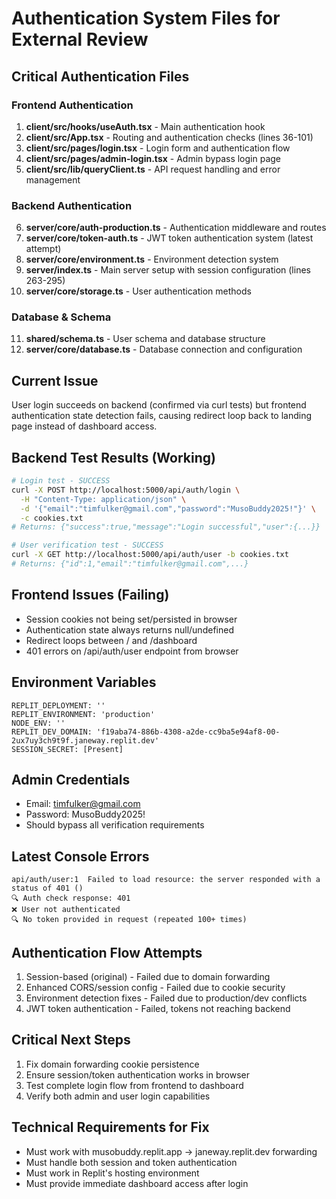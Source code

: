 # Authentication System Files for External Review

## Critical Authentication Files

### Frontend Authentication
1. **client/src/hooks/useAuth.tsx** - Main authentication hook
2. **client/src/App.tsx** - Routing and authentication checks (lines 36-101)
3. **client/src/pages/login.tsx** - Login form and authentication flow
4. **client/src/pages/admin-login.tsx** - Admin bypass login page
5. **client/src/lib/queryClient.ts** - API request handling and error management

### Backend Authentication
6. **server/core/auth-production.ts** - Authentication middleware and routes
7. **server/core/token-auth.ts** - JWT token authentication system (latest attempt)
8. **server/core/environment.ts** - Environment detection system
9. **server/index.ts** - Main server setup with session configuration (lines 263-295)
10. **server/core/storage.ts** - User authentication methods

### Database & Schema
11. **shared/schema.ts** - User schema and database structure
12. **server/core/database.ts** - Database connection and configuration

## Current Issue
User login succeeds on backend (confirmed via curl tests) but frontend authentication state detection fails, causing redirect loop back to landing page instead of dashboard access.

## Backend Test Results (Working)
```bash
# Login test - SUCCESS
curl -X POST http://localhost:5000/api/auth/login \
  -H "Content-Type: application/json" \
  -d '{"email":"timfulker@gmail.com","password":"MusoBuddy2025!"}' \
  -c cookies.txt
# Returns: {"success":true,"message":"Login successful","user":{...}}

# User verification test - SUCCESS  
curl -X GET http://localhost:5000/api/auth/user -b cookies.txt
# Returns: {"id":1,"email":"timfulker@gmail.com",...}
```

## Frontend Issues (Failing)
- Session cookies not being set/persisted in browser
- Authentication state always returns null/undefined
- Redirect loops between / and /dashboard
- 401 errors on /api/auth/user endpoint from browser

## Environment Variables
```
REPLIT_DEPLOYMENT: ''
REPLIT_ENVIRONMENT: 'production'  
NODE_ENV: ''
REPLIT_DEV_DOMAIN: 'f19aba74-886b-4308-a2de-cc9ba5e94af8-00-2ux7uy3ch9t9f.janeway.replit.dev'
SESSION_SECRET: [Present]
```

## Admin Credentials
- Email: timfulker@gmail.com
- Password: MusoBuddy2025!
- Should bypass all verification requirements

## Latest Console Errors
```
api/auth/user:1  Failed to load resource: the server responded with a status of 401 ()
🔍 Auth check response: 401
❌ User not authenticated
🔍 No token provided in request (repeated 100+ times)
```

## Authentication Flow Attempts
1. Session-based (original) - Failed due to domain forwarding
2. Enhanced CORS/session config - Failed due to cookie security
3. Environment detection fixes - Failed due to production/dev conflicts  
4. JWT token authentication - Failed, tokens not reaching backend

## Critical Next Steps
1. Fix domain forwarding cookie persistence
2. Ensure session/token authentication works in browser
3. Test complete login flow from frontend to dashboard
4. Verify both admin and user login capabilities

## Technical Requirements for Fix
- Must work with musobuddy.replit.app → janeway.replit.dev forwarding
- Must handle both session and token authentication
- Must work in Replit's hosting environment
- Must provide immediate dashboard access after login